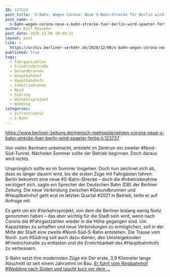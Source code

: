 ```yaml
---
ID: 127528
post_title: 'S-Bahn: Wegen Corona: Neue S-Bahn-Strecke für Berlin wird später fertig Von vielen Berlinern unbemerkt, entsteht im Zentrum ein zweiter Nord-Süd-Tunnel. , aus Berliner Zeitung'
post_name: >
  s-bahn-wegen-corona-neue-s-bahn-strecke-fuer-berlin-wird-spaeter-fertig-von-vielen-berlinern-unbemerkt-entsteht-im-zentrum-ein-zweiter-nord-sued-tunnel-aus-berliner-zeitung
author: Ralf Reineke
post_date: 2020-12-06 19:49:21
layout: post
link: >
  https://archiv.berliner-verkehr.de/2020/12/06/s-bahn-wegen-corona-neue-s-bahn-strecke-fuer-berlin-wird-spaeter-fertig-von-vielen-berlinern-unbemerkt-entsteht-im-zentrum-ein-zweiter-nord-sued-tunnel-aus-berliner-zeitung/
published: true
tags:
  - Fahrgastzahlen
  - Friedrichstraße
  - Gesundbrunnen
  - Hauptbahnhof
  - Hauptbahnhofs
  - Inbetriebnahme
  - Nord
  - Südring
  - Verkehrsprojekt
  - Wedding
categories:
  - Infrastruktur
  - S-Bahn
---
```

https://www.berliner-zeitung.de/mensch-metropole/wegen-corona-neue-s-bahn-strecke-fuer-berlin-wird-spaeter-fertig-li.123737

Von vielen Berlinern unbemerkt, entsteht im Zentrum ein zweiter #Nord-Süd-Tunnel. Nächsten Sommer sollte der Betrieb beginnen. Doch daraus wird nichts.

Ursprünglich sollte es im Sommer losgehen. Doch nun zeichnet sich ab, dass es länger dauern wird, bis die ersten Züge mit Fahrgästen fahren. Berlin bekommt eine neue #S-Bahn-Strecke – doch die #Inbetriebnahme verzögert sich, sagte ein Sprecher der Deutschen Bahn (DB) der Berliner Zeitung. Die neue Verbindung zwischen #Gesundbrunnen und #Hauptbahnhof geht erst im letzten Quartal #2021 in Betrieb, teilte er auf Anfrage mit.

Es geht um ein #Verkehrsprojekt, von dem die Berliner bislang wenig Notiz genommen haben – das aber wichtig für die Stadt sein wird, wenn nach Corona die #Fahrgastzahlen wieder in die Höhe gegangen sind. Um Kapazitäten zu schaffen und neue Verbindungen zu ermöglichen, soll in der Mitte der Stadt eine zweite #Nord-Süd-S-Bahn entstehen. Die Trasse vom Nord- zum #Südring soll auch dazu dienen, den Umsteigeknoten #Friedrichstraße zu entlasten und die Erreichbarkeit des #Hauptbahnhofs zu verbessern.

S-Bahn setzt ihre modernsten Züge ein
Der erste, 3,9 Kilometer lange Abschnitt ist seit einem Jahrzehnt im Bau. <a href="https://www.berliner-zeitung.de/mensch-metropole/wegen-corona-neue-s-bahn-strecke-fuer-berlin-wird-spaeter-fertig-li.123737">Er führt vom Ringbahnhof #Wedding nach Süden und taucht kurz vor dem ...</a>